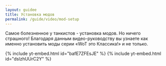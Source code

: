 ```yaml
---
layout: guidee
title: Установка модов
permalink: /guide/video/mod-setup
---
```


Самое болезненное у танкистов - установка модов. Но ничего страшного! Благодаря данным видео-руководству вы узнаете как именно установить моды серии «WoT это Классика!» и не только.

{% include yt-embed.html id="bafE7ZFEsJE" %}
{% include yt-embed.html id="dslzhUUrC2Y" %}